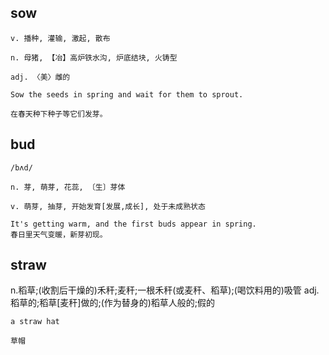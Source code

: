 ## sow
```
v. 播种, 灌输, 激起, 散布

n. 母猪, 【冶】高炉铁水沟, 炉底结块, 火铸型

adj. 〈美〉雌的

Sow the seeds in spring and wait for them to sprout.

在春天种下种子等它们发芽。
```
## bud
```
/bʌd/

n. 芽, 萌芽, 花蕊, 〔生〕芽体

v. 萌芽, 抽芽, 开始发育[发展,成长], 处于未成熟状态

It's getting warm, and the first buds appear in spring.
春日里天气变暖，新芽初现。
```

## straw 
n.稻草;(收割后干燥的)禾秆;麦秆;一根禾秆(或麦秆、稻草);(喝饮料用的)吸管
adj. 稻草的;稻草[麦秆]做的;(作为替身的)稻草人般的;假的
```
a straw hat

草帽
```

